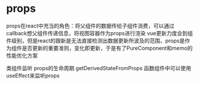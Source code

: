 # props

props在react中充当的角色：将父组件的数据传给子组件消费，可以通过callback想父组件传递信息，将视图容器作为props进行渲染
vue更新力度会到组件级别，但是react的跟新是无法直接检测出数据更新所波及的范围，props是作为组件是否更新的重要准则，变化即更新，于是有了PureComponent和memo的性能优化方案

类组件监听 props的生命周期 getDerivedStateFromProps
函数组件中可以使用useEffect来监听props
